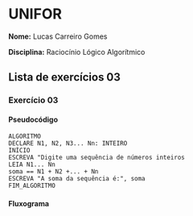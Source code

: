 # UNIFOR
**Nome:** Lucas Carreiro Gomes

**Disciplina:** Raciocínio Lógico Algorítmico

## Lista de exercícios 03

### Exercício 03

#### Pseudocódigo
```
ALGORITMO
DECLARE N1, N2, N3... Nn: INTEIRO
INÍCIO
ESCREVA "Digite uma sequência de números inteiros
LEIA N1... Nn
soma == N1 + N2 +... + Nn
ESCREVA "A soma da sequência é:", soma
FIM_ALGORITMO
```
#### Fluxograma
